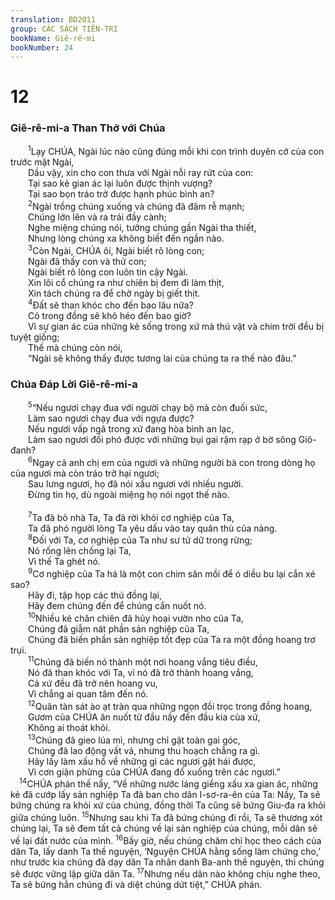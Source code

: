 ```yaml
---
translation: BD2011
group: CÁC SÁCH TIÊN-TRI
bookName: Giê-rê-mi 
bookNumber: 24
---
```


<div class="title"><h1>12</h1><h3>Giê-rê-mi-a Than Thở với Chúa</h3></div>
<span class="verse gie_12_1">  <sup>1</sup>Lạy CHÚA, Ngài lúc nào cũng đúng mỗi khi con trình duyên cớ của con trước mặt Ngài,<br/>  Dầu vậy, xin cho con thưa với Ngài nỗi ray rứt của con: <br/>  Tại sao kẻ gian ác lại luôn được thịnh vượng?<br/>  Tại sao bọn tráo trở được hạnh phúc bình an?<br/></span>
<span class="verse gie_12_2">  <sup>2</sup>Ngài trồng chúng xuống và chúng đã đâm rễ mạnh;<br/>  Chúng lớn lên và ra trái đầy cành;<br/>  Nghe miệng chúng nói, tưởng chúng gần Ngài tha thiết,<br/>  Nhưng lòng chúng xa không biết đến ngần nào.<br/></span>
<span class="verse gie_12_3">  <sup>3</sup>Còn Ngài, CHÚA ôi, Ngài biết rõ lòng con;<br/>  Ngài đã thấy con và thử con;<br/>  Ngài biết rõ lòng con luôn tin cậy Ngài.<br/>  Xin lôi cổ chúng ra như chiên bị đem đi làm thịt,<br/>  Xin tách chúng ra để chờ ngày bị giết thịt.<br/></span>
<span class="verse gie_12_4">  <sup>4</sup>Ðất sẽ than khóc cho đến bao lâu nữa?<br/>  Cỏ trong đồng sẽ khô héo đến bao giờ?<br/>  Vì sự gian ác của những kẻ sống trong xứ mà thú vật và chim trời đều bị tuyệt giống;<br/>  Thế mà chúng còn nói,<br/>  “Ngài sẽ không thấy được tương lai của chúng ta ra thế nào đâu.”<br/></span>
<div class="title"><h3>Chúa Ðáp Lời Giê-rê-mi-a </h3></div>
<span class="verse gie_12_5">  <sup>5</sup>“Nếu ngươi chạy đua với người chạy bộ mà còn đuối sức,<br/>  Làm sao ngươi chạy đua với ngựa được?<br/>  Nếu ngươi vấp ngã trong xứ đang hòa bình an lạc,<br/>  Làm sao ngươi đối phó được với những bụi gai rậm rạp ở bờ sông Giô-đanh?<br/></span>
<span class="verse gie_12_6">  <sup>6</sup>Ngay cả anh chị em của ngươi và những người bà con trong dòng họ của ngươi mà còn tráo trở hại ngươi;<br/>  Sau lưng ngươi, họ đã nói xấu ngươi với nhiều người.<br/>  Ðừng tin họ, dù ngoài miệng họ nói ngọt thế nào.<br/><br/></span>
<span class="verse gie_12_7">  <sup>7</sup>Ta đã bỏ nhà Ta, Ta đã rời khỏi cơ nghiệp của Ta,<br/>  Ta đã phó người lòng Ta yêu dấu vào tay quân thù của nàng.<br/></span>
<span class="verse gie_12_8">  <sup>8</sup>Ðối với Ta, cơ nghiệp của Ta như sư tử dữ trong rừng;<br/>  Nó rống lên chống lại Ta,<br/>  Vì thế Ta ghét nó.<br/></span>
<span class="verse gie_12_9">  <sup>9</sup>Cơ nghiệp của Ta há là một con chim săn mồi để ó diều bu lại cắn xé sao?<br/>  Hãy đi, tập họp các thú đồng lại,<br/>  Hãy đem chúng đến để chúng cắn nuốt nó.<br/></span>
<span class="verse gie_12_10">  <sup>10</sup>Nhiều kẻ chăn chiên đã hủy hoại vườn nho của Ta,<br/>  Chúng đã giẫm nát phần sản nghiệp của Ta,<br/>  Chúng đã biến phần sản nghiệp tốt đẹp của Ta ra một đồng hoang trơ trụi.<br/></span>
<span class="verse gie_12_11">  <sup>11</sup>Chúng đã biến nó thành một nơi hoang vắng tiêu điều,<br/>  Nó đã than khóc với Ta, vì nó đã trở thành hoang vắng,<br/>  Cả xứ đều đã trở nên hoang vu,<br/>  Vì chẳng ai quan tâm đến nó.<br/></span>
<span class="verse gie_12_12">  <sup>12</sup>Quân tàn sát ào ạt tràn qua những ngọn đồi trọc trong đồng hoang,<br/>  Gươm của CHÚA ăn nuốt từ đầu nầy đến đầu kia của xứ,<br/>  Không ai thoát khỏi.<br/></span>
<span class="verse gie_12_13">  <sup>13</sup>Chúng đã gieo lúa mì, nhưng chỉ gặt toàn gai góc,<br/>  Chúng đã lao động vất vả, nhưng thu hoạch chẳng ra gì.<br/>  Hãy lấy làm xấu hổ về những gì các ngươi gặt hái được,<br/>  Vì cơn giận phừng của CHÚA đang đổ xuống trên các ngươi.”<br/></span>
<span class="verse gie_12_14"> <sup>14</sup>CHÚA phán thế nầy, “Về những nước láng giềng xấu xa gian ác, những kẻ đã cướp lấy sản nghiệp Ta đã ban cho dân I-sơ-ra-ên của Ta: Nầy, Ta sẽ bứng chúng ra khỏi xứ của chúng, đồng thời Ta cũng sẽ bứng Giu-đa ra khỏi giữa chúng luôn. </span>
<span class="verse gie_12_15"><sup>15</sup>Nhưng sau khi Ta đã bứng chúng đi rồi, Ta sẽ thương xót chúng lại, Ta sẽ đem tất cả chúng về lại sản nghiệp của chúng, mỗi dân sẽ về lại đất nước của mình. </span>
<span class="verse gie_12_16"><sup>16</sup>Bấy giờ, nếu chúng chăm chỉ học theo cách của dân Ta, lấy danh Ta thề nguyện, ‘Nguyện CHÚA hằng sống làm chứng cho,’ như trước kia chúng đã dạy dân Ta nhân danh Ba-anh thề nguyện, thì chúng sẽ được vững lập giữa dân Ta. </span>
<span class="verse gie_12_17"><sup>17</sup>Nhưng nếu dân nào không chịu nghe theo, Ta sẽ bứng hẳn chúng đi và diệt chúng dứt tiệt,” CHÚA phán.<br/></span>
